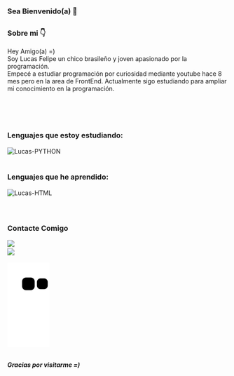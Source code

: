 ### Sea Bienvenido(a) 👋
##
### Sobre mi 👇

Hey Amigo(a) =)<br>
Soy Lucas Felipe un chico brasileño y joven apasionado por la programación.<br>
Empecé a estudiar programación por curiosidad mediante youtube hace 8 mes pero en la area de FrontEnd. Actualmente sigo estudiando para ampliar mi conocimiento en la programación.
  
  </br>
  </br>
  </br>
  
  <div>
  
  ### Lenguajes que estoy estudiando:
 <div style="display: inline_block">
  <img align="center" alt="Lucas-PYTHON" height="50" width="50" src="https://cdn.jsdelivr.net/gh/devicons/devicon/icons/python/python-original-wordmark.svg">
   
</br>
</br>
</div>

  ### Lenguajes que he aprendido:
<div style="display: inline_block">
  <img align="center" alt="Lucas-HTML" height="50" width="50" src="https://cdn.jsdelivr.net/gh/devicons/devicon/icons/html5/html5-original-wordmark.svg">
  
  
  </div>
  
###

  </br>
  
### Contacte Comigo
<div>
  <a href = "mailto:lucassfs2001@gmail.com"><img src="https://img.shields.io/badge/-Gmail-%23333?style=for-the-badge&logo=gmail&logoColor=white" target="_blank"></a>
  </br>
  <a href="https://www.linkedin.com/in/lucas-felipe-647371220/" target="_blank"><img src="https://img.shields.io/badge/-LinkedIn-%230077B5?style=for-the-badge&logo=linkedin&logoColor=white" target="_blank"></a>
 
  ![Snake animation](https://github.com/rafaballerini/rafaballerini/blob/output/github-contribution-grid-snake.svg)
  
  </div>

##
  
***Gracias por visitarme =)***

